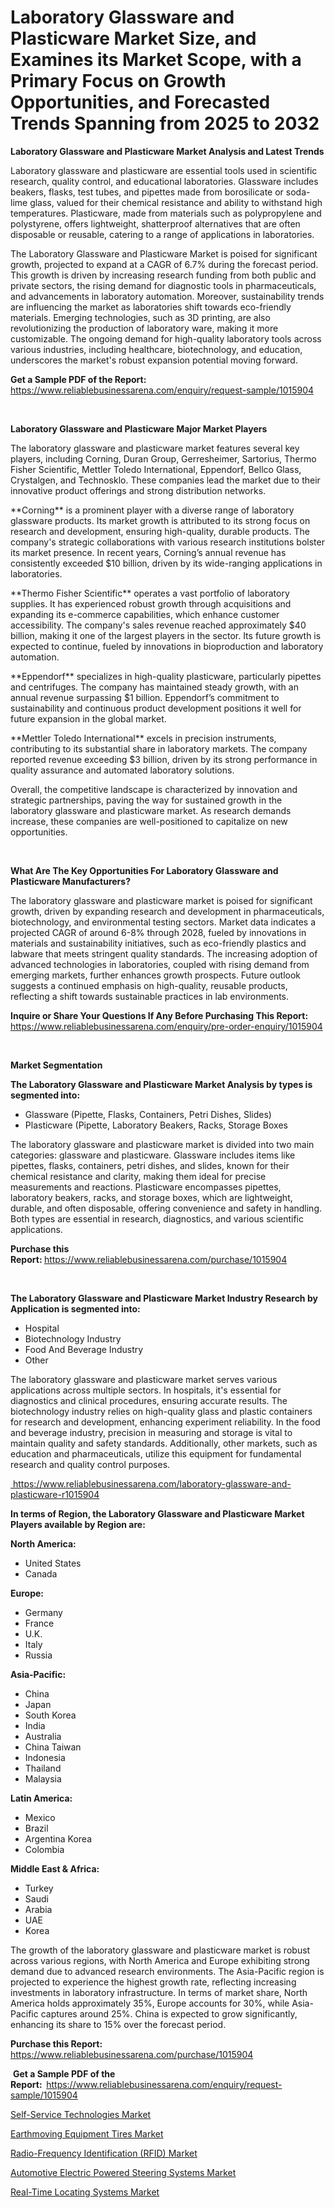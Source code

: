 <p><h1>Laboratory Glassware and Plasticware Market Size, and Examines its Market Scope, with a Primary Focus on Growth Opportunities, and Forecasted Trends Spanning from 2025 to 2032</h1></p><p><strong>Laboratory Glassware and Plasticware Market Analysis and Latest Trends</strong></p>
<p><p>Laboratory glassware and plasticware are essential tools used in scientific research, quality control, and educational laboratories. Glassware includes beakers, flasks, test tubes, and pipettes made from borosilicate or soda-lime glass, valued for their chemical resistance and ability to withstand high temperatures. Plasticware, made from materials such as polypropylene and polystyrene, offers lightweight, shatterproof alternatives that are often disposable or reusable, catering to a range of applications in laboratories.</p><p>The Laboratory Glassware and Plasticware Market is poised for significant growth, projected to expand at a CAGR of 6.7% during the forecast period. This growth is driven by increasing research funding from both public and private sectors, the rising demand for diagnostic tools in pharmaceuticals, and advancements in laboratory automation. Moreover, sustainability trends are influencing the market as laboratories shift towards eco-friendly materials. Emerging technologies, such as 3D printing, are also revolutionizing the production of laboratory ware, making it more customizable. The ongoing demand for high-quality laboratory tools across various industries, including healthcare, biotechnology, and education, underscores the market's robust expansion potential moving forward.</p></p>
<p><strong>Get a Sample PDF of the Report:&nbsp;</strong> <a href="https://www.reliablebusinessarena.com/enquiry/request-sample/1015904?utm_campaign=2041&utm_medium=2&utm_source=Github&utm_content=ia&utm_term=30012025&utm_id=laboratory-glassware-and-plasticware">https://www.reliablebusinessarena.com/enquiry/request-sample/1015904</a></p>
<p>&nbsp;</p>
<p><strong>Laboratory Glassware and Plasticware Major Market Players</strong></p>
<p><p>The laboratory glassware and plasticware market features several key players, including Corning, Duran Group, Gerresheimer, Sartorius, Thermo Fisher Scientific, Mettler Toledo International, Eppendorf, Bellco Glass, Crystalgen, and Technosklo. These companies lead the market due to their innovative product offerings and strong distribution networks.</p><p>**Corning** is a prominent player with a diverse range of laboratory glassware products. Its market growth is attributed to its strong focus on research and development, ensuring high-quality, durable products. The company's strategic collaborations with various research institutions bolster its market presence. In recent years, Corning’s annual revenue has consistently exceeded $10 billion, driven by its wide-ranging applications in laboratories.</p><p>**Thermo Fisher Scientific** operates a vast portfolio of laboratory supplies. It has experienced robust growth through acquisitions and expanding its e-commerce capabilities, which enhance customer accessibility. The company's sales revenue reached approximately $40 billion, making it one of the largest players in the sector. Its future growth is expected to continue, fueled by innovations in bioproduction and laboratory automation.</p><p>**Eppendorf** specializes in high-quality plasticware, particularly pipettes and centrifuges. The company has maintained steady growth, with an annual revenue surpassing $1 billion. Eppendorf’s commitment to sustainability and continuous product development positions it well for future expansion in the global market.</p><p>**Mettler Toledo International** excels in precision instruments, contributing to its substantial share in laboratory markets. The company reported revenue exceeding $3 billion, driven by its strong performance in quality assurance and automated laboratory solutions.</p><p>Overall, the competitive landscape is characterized by innovation and strategic partnerships, paving the way for sustained growth in the laboratory glassware and plasticware market. As research demands increase, these companies are well-positioned to capitalize on new opportunities.</p></p>
<p>&nbsp;</p>
<p><strong>What Are The Key Opportunities For Laboratory Glassware and Plasticware Manufacturers?</strong></p>
<p><p>The laboratory glassware and plasticware market is poised for significant growth, driven by expanding research and development in pharmaceuticals, biotechnology, and environmental testing sectors. Market data indicates a projected CAGR of around 6-8% through 2028, fueled by innovations in materials and sustainability initiatives, such as eco-friendly plastics and labware that meets stringent quality standards. The increasing adoption of advanced technologies in laboratories, coupled with rising demand from emerging markets, further enhances growth prospects. Future outlook suggests a continued emphasis on high-quality, reusable products, reflecting a shift towards sustainable practices in lab environments.</p></p>
<p><strong>Inquire or Share Your Questions If Any Before Purchasing This Report:</strong> <a href="https://www.reliablebusinessarena.com/enquiry/pre-order-enquiry/1015904?utm_campaign=2041&utm_medium=2&utm_source=Github&utm_content=ia&utm_term=30012025&utm_id=laboratory-glassware-and-plasticware">https://www.reliablebusinessarena.com/enquiry/pre-order-enquiry/1015904</a></p>
<p>&nbsp;</p>
<p><strong>Market Segmentation</strong></p>
<p><strong>The Laboratory Glassware and Plasticware Market Analysis by types is segmented into:</strong></p>
<p><ul><li>Glassware (Pipette, Flasks, Containers, Petri Dishes, Slides)</li><li>Plasticware (Pipette, Laboratory Beakers, Racks, Storage Boxes</li></ul></p>
<p><p>The laboratory glassware and plasticware market is divided into two main categories: glassware and plasticware. Glassware includes items like pipettes, flasks, containers, petri dishes, and slides, known for their chemical resistance and clarity, making them ideal for precise measurements and reactions. Plasticware encompasses pipettes, laboratory beakers, racks, and storage boxes, which are lightweight, durable, and often disposable, offering convenience and safety in handling. Both types are essential in research, diagnostics, and various scientific applications.</p></p>
<p><strong>Purchase this Report:&nbsp;</strong><a href="https://www.reliablebusinessarena.com/purchase/1015904?utm_campaign=2041&utm_medium=2&utm_source=Github&utm_content=ia&utm_term=30012025&utm_id=laboratory-glassware-and-plasticware">https://www.reliablebusinessarena.com/purchase/1015904</a></p>
<p>&nbsp;</p>
<p><strong>The Laboratory Glassware and Plasticware Market Industry Research by Application is segmented into:</strong></p>
<p><ul><li>Hospital</li><li>Biotechnology Industry</li><li>Food And Beverage Industry</li><li>Other</li></ul></p>
<p><p>The laboratory glassware and plasticware market serves various applications across multiple sectors. In hospitals, it's essential for diagnostics and clinical procedures, ensuring accurate results. The biotechnology industry relies on high-quality glass and plastic containers for research and development, enhancing experiment reliability. In the food and beverage industry, precision in measuring and storage is vital to maintain quality and safety standards. Additionally, other markets, such as education and pharmaceuticals, utilize this equipment for fundamental research and quality control purposes.</p></p>
<p><a href="https://www.reliablebusinessarena.com/laboratory-glassware-and-plasticware-r1015904?utm_campaign=2041&utm_medium=2&utm_source=Github&utm_content=ia&utm_term=30012025&utm_id=laboratory-glassware-and-plasticware">&nbsp;https://www.reliablebusinessarena.com/laboratory-glassware-and-plasticware-r1015904</a></p>
<p><strong>In terms of Region, the Laboratory Glassware and Plasticware Market Players available by Region are:</strong></p>
<p>
    <p> <strong> North America: </strong>
        <ul>
            <li>United States</li>
            <li>Canada</li>
        </ul>
        </p> 
    <p> <strong> Europe: </strong>
        <ul>
            <li>Germany</li>
            <li>France</li>
            <li>U.K.</li>
            <li>Italy</li>
            <li>Russia</li>
        </ul>
        </p> 
    <p> <strong> Asia-Pacific: </strong>
        <ul>
            <li>China</li>
            <li>Japan</li>
            <li>South Korea</li>
            <li>India</li>
            <li>Australia</li>
            <li>China Taiwan</li>
            <li>Indonesia</li>
            <li>Thailand</li>
            <li>Malaysia</li>
        </ul>
        </p> 
    <p> <strong> Latin America: </strong>
        <ul>
            <li>Mexico</li>
            <li>Brazil</li>
            <li>Argentina Korea</li>
            <li>Colombia</li>
        </ul>
        </p> 
    <p> <strong> Middle East & Africa: </strong>
        <ul>
            <li>Turkey</li>
            <li>Saudi</li>
            <li>Arabia</li>
            <li>UAE</li>
            <li>Korea</li>
        </ul>
    </p>
    </p>
<p><p>The growth of the laboratory glassware and plasticware market is robust across various regions, with North America and Europe exhibiting strong demand due to advanced research environments. The Asia-Pacific region is projected to experience the highest growth rate, reflecting increasing investments in laboratory infrastructure. In terms of market share, North America holds approximately 35%, Europe accounts for 30%, while Asia-Pacific captures around 25%. China is expected to grow significantly, enhancing its share to 15% over the forecast period.</p></p>
<p><strong>Purchase this Report: </strong><a href="https://www.reliablebusinessarena.com/purchase/1015904?utm_campaign=2041&utm_medium=2&utm_source=Github&utm_content=ia&utm_term=30012025&utm_id=laboratory-glassware-and-plasticware">https://www.reliablebusinessarena.com/purchase/1015904</a></p>
<p>&nbsp;<strong>Get a Sample PDF of the Report:&nbsp;&nbsp;</strong><a href="https://www.reliablebusinessarena.com/enquiry/request-sample/1015904?utm_campaign=2041&utm_medium=2&utm_source=Github&utm_content=ia&utm_term=30012025&utm_id=laboratory-glassware-and-plasticware">https://www.reliablebusinessarena.com/enquiry/request-sample/1015904</a></p>
<p><strong></strong></p>
<p><p><a href="https://www.linkedin.com/pulse/according-latest-trend-analysis-self-service-technologies-market-kf2hc?utm_campaign=2041&utm_medium=2&utm_source=Github&utm_content=ia&utm_term=30012025&utm_id=laboratory-glassware-and-plasticware">Self-Service Technologies Market</a></p><p><a href="https://github.com/ziogaskangui96/Market-Research-Report-List-1/blob/main/earthmoving-equipment-tires-market.md?utm_campaign=2041&utm_medium=2&utm_source=Github&utm_content=ia&utm_term=30012025&utm_id=laboratory-glassware-and-plasticware">Earthmoving Equipment Tires Market</a></p><p><a href="https://www.linkedin.com/pulse/industry-growth-potential-radio-frequency-identification-0kvee?utm_campaign=2041&utm_medium=2&utm_source=Github&utm_content=ia&utm_term=30012025&utm_id=laboratory-glassware-and-plasticware">Radio-Frequency Identification (RFID) Market</a></p><p><a href="https://github.com/carylgrinko/Market-Research-Report-List-1/blob/main/automotive-electric-powered-steering-systems-market.md?utm_campaign=2041&utm_medium=2&utm_source=Github&utm_content=ia&utm_term=30012025&utm_id=laboratory-glassware-and-plasticware">Automotive Electric Powered Steering Systems Market</a></p><p><a href="https://www.linkedin.com/pulse/study-extensively-examines-real-time-locating-systemsmarket-dvjoc?utm_campaign=2041&utm_medium=2&utm_source=Github&utm_content=ia&utm_term=30012025&utm_id=laboratory-glassware-and-plasticware">Real-Time Locating Systems Market</a></p></p>